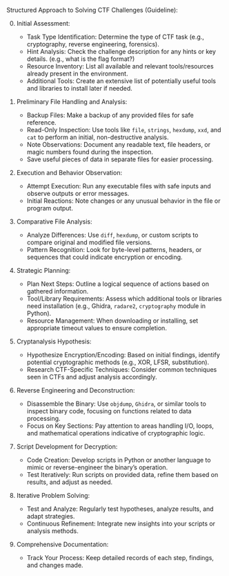Structured Approach to Solving CTF Challenges (Guideline):

0. Initial Assessment:
   - Task Type Identification: Determine the type of CTF task (e.g., cryptography, reverse engineering, forensics).
   - Hint Analysis: Check the challenge description for any hints or key details. (e.g., what is the flag format?)
   - Resource Inventory: List all available and relevant tools/resources already present in the environment.
   - Additional Tools: Create an extensive list of potentially useful tools and libraries to install later if needed.

1. Preliminary File Handling and Analysis:
   - Backup Files: Make a backup of any provided files for safe reference.
   - Read-Only Inspection: Use tools like `file`, `strings`, `hexdump`, `xxd`, and `cat` to perform an initial, non-destructive analysis.
   - Note Observations: Document any readable text, file headers, or magic numbers found during the inspection.
   - Save useful pieces of data in separate files for easier processing.

2. Execution and Behavior Observation:
   - Attempt Execution: Run any executable files with safe inputs and observe outputs or error messages.
   - Initial Reactions: Note changes or any unusual behavior in the file or program output.

3. Comparative File Analysis:
   - Analyze Differences: Use `diff`, `hexdump`, or custom scripts to compare original and modified file versions.
   - Pattern Recognition: Look for byte-level patterns, headers, or sequences that could indicate encryption or encoding.

4. Strategic Planning:
   - Plan Next Steps: Outline a logical sequence of actions based on gathered information.
   - Tool/Library Requirements: Assess which additional tools or libraries need installation (e.g., Ghidra, `radare2`, `cryptography` module in Python).
   - Resource Management: When downloading or installing, set appropriate timeout values to ensure completion.

5. Cryptanalysis Hypothesis:
   - Hypothesize Encryption/Encoding: Based on initial findings, identify potential cryptographic methods (e.g., XOR, LFSR, substitution).
   - Research CTF-Specific Techniques: Consider common techniques seen in CTFs and adjust analysis accordingly.

6. Reverse Engineering and Deconstruction:
   - Disassemble the Binary: Use `objdump`, `Ghidra`, or similar tools to inspect binary code, focusing on functions related to data processing.
   - Focus on Key Sections: Pay attention to areas handling I/O, loops, and mathematical operations indicative of cryptographic logic.

7. Script Development for Decryption:
   - Code Creation: Develop scripts in Python or another language to mimic or reverse-engineer the binary’s operation.
   - Test Iteratively: Run scripts on provided data, refine them based on results, and adjust as needed.

8. Iterative Problem Solving:
   - Test and Analyze: Regularly test hypotheses, analyze results, and adapt strategies.
   - Continuous Refinement: Integrate new insights into your scripts or analysis methods.

9. Comprehensive Documentation:
   - Track Your Process: Keep detailed records of each step, findings, and changes made.
